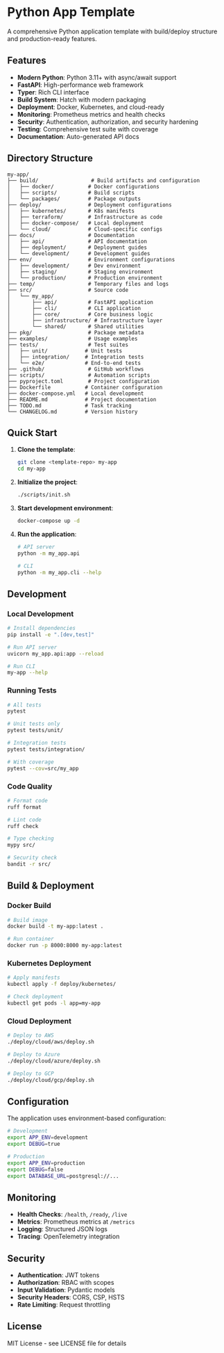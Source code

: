 # Python App Template

A comprehensive Python application template with build/deploy structure and production-ready features.

## Features

- **Modern Python**: Python 3.11+ with async/await support
- **FastAPI**: High-performance web framework
- **Typer**: Rich CLI interface
- **Build System**: Hatch with modern packaging
- **Deployment**: Docker, Kubernetes, and cloud-ready
- **Monitoring**: Prometheus metrics and health checks
- **Security**: Authentication, authorization, and security hardening
- **Testing**: Comprehensive test suite with coverage
- **Documentation**: Auto-generated API docs

## Directory Structure

```
my-app/
├── build/                 # Build artifacts and configuration
│   ├── docker/           # Docker configurations
│   ├── scripts/          # Build scripts
│   └── packages/         # Package outputs
├── deploy/               # Deployment configurations
│   ├── kubernetes/       # K8s manifests
│   ├── terraform/        # Infrastructure as code
│   ├── docker-compose/   # Local deployment
│   └── cloud/            # Cloud-specific configs
├── docs/                 # Documentation
│   ├── api/              # API documentation
│   ├── deployment/       # Deployment guides
│   └── development/      # Development guides
├── env/                  # Environment configurations
│   ├── development/      # Dev environment
│   ├── staging/          # Staging environment
│   └── production/       # Production environment
├── temp/                 # Temporary files and logs
├── src/                  # Source code
│   └── my_app/
│       ├── api/          # FastAPI application
│       ├── cli/          # CLI application
│       ├── core/         # Core business logic
│       ├── infrastructure/ # Infrastructure layer
│       └── shared/       # Shared utilities
├── pkg/                  # Package metadata
├── examples/             # Usage examples
├── tests/                # Test suites
│   ├── unit/            # Unit tests
│   ├── integration/     # Integration tests
│   └── e2e/             # End-to-end tests
├── .github/              # GitHub workflows
├── scripts/              # Automation scripts
├── pyproject.toml        # Project configuration
├── Dockerfile           # Container configuration
├── docker-compose.yml   # Local development
├── README.md            # Project documentation
├── TODO.md              # Task tracking
└── CHANGELOG.md         # Version history
```

## Quick Start

1. **Clone the template**:
   ```bash
   git clone <template-repo> my-app
   cd my-app
   ```

2. **Initialize the project**:
   ```bash
   ./scripts/init.sh
   ```

3. **Start development environment**:
   ```bash
   docker-compose up -d
   ```

4. **Run the application**:
   ```bash
   # API server
   python -m my_app.api

   # CLI
   python -m my_app.cli --help
   ```

## Development

### Local Development

```bash
# Install dependencies
pip install -e ".[dev,test]"

# Run API server
uvicorn my_app.api:app --reload

# Run CLI
my-app --help
```

### Running Tests

```bash
# All tests
pytest

# Unit tests only
pytest tests/unit/

# Integration tests
pytest tests/integration/

# With coverage
pytest --cov=src/my_app
```

### Code Quality

```bash
# Format code
ruff format

# Lint code
ruff check

# Type checking
mypy src/

# Security check
bandit -r src/
```

## Build & Deployment

### Docker Build

```bash
# Build image
docker build -t my-app:latest .

# Run container
docker run -p 8000:8000 my-app:latest
```

### Kubernetes Deployment

```bash
# Apply manifests
kubectl apply -f deploy/kubernetes/

# Check deployment
kubectl get pods -l app=my-app
```

### Cloud Deployment

```bash
# Deploy to AWS
./deploy/cloud/aws/deploy.sh

# Deploy to Azure
./deploy/cloud/azure/deploy.sh

# Deploy to GCP
./deploy/cloud/gcp/deploy.sh
```

## Configuration

The application uses environment-based configuration:

```bash
# Development
export APP_ENV=development
export DEBUG=true

# Production
export APP_ENV=production
export DEBUG=false
export DATABASE_URL=postgresql://...
```

## Monitoring

- **Health Checks**: `/health`, `/ready`, `/live`
- **Metrics**: Prometheus metrics at `/metrics`
- **Logging**: Structured JSON logs
- **Tracing**: OpenTelemetry integration

## Security

- **Authentication**: JWT tokens
- **Authorization**: RBAC with scopes
- **Input Validation**: Pydantic models
- **Security Headers**: CORS, CSP, HSTS
- **Rate Limiting**: Request throttling

## License

MIT License - see LICENSE file for details